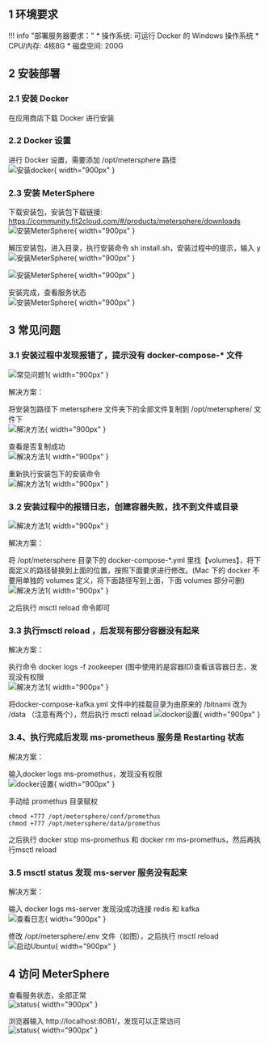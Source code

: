## 1 环境要求

!!! info "部署服务器要求："
    * 操作系统: 可运行 Docker 的 Windows 操作系统
    * CPU/内存: 4核8G
    * 磁盘空间: 200G

## 2 安装部署

### 2.1 安装 Docker
在应用商店下载 Docker 进行安装

### 2.2 Docker 设置
进行 Docker 设置，需要添加 /opt/metersphere 路径 <br>
![安装docker](../img/installation/mac-install-docker.png){ width="900px" }

### 2.3 安装 MeterSphere
下载安装包，安装包下载链接: https://community.fit2cloud.com/#/products/metersphere/downloads
![安装MeterSphere](../img/installation/mac-install-metersphere.png){ width="900px" }

解压安装包，进入目录，执行安装命令 sh install.sh，安装过程中的提示，输入 y
![安装MeterSphere](../img/installation/mac-install-tar.png){ width="900px" }

![安装MeterSphere](../img/installation/mac-install-sh.png){ width="900px" }

安装完成，查看服务状态 <br>
![安装MeterSphere](../img/installation/mac-install-server.png){ width="900px" }

## 3 常见问题

### 3.1 安装过程中发现报错了，提示没有 docker-compose-* 文件
![常见问题1](../img/installation/mac-install-Q1.png){ width="900px" }

解决方案：

将安装包路径下 metersphere 文件夹下的全部文件复制到 /opt/metersphere/ 文件下 <br>
![解决方法](../img/installation/mac-install-cp.png){ width="900px" }

查看是否复制成功 <br>
![解决方法1](../img/installation/mac-install-cp1.png){ width="900px" }

重新执行安装包下的安装命令<br>
![解决方法1](../img/installation/mac-install-cp2.png){ width="900px" }

### 3.2 安装过程中的报错日志，创建容器失败，找不到文件或目录
![解决方法1](../img/installation/mac-install-notfound.png){ width="900px" }

解决方案：

将 /opt/metersphere 目录下的 docker-compose-*.yml 里找【volumes】，将下面定义的路径替换到上面的位置，按照下面要求进行修改。(Mac 下的 docker 不要用单独的 volumes 定义，将下面路径写到上面，下面 volumes 部分可删)<br>
![解决方法1](../img/installation/mac-install-volumes.png){ width="900px" }

之后执行 msctl reload 命令即可 <br>

### 3.3 执行msctl reload ，后发现有部分容器没有起来
解决方案：

执行命令 docker logs -f zookeeper (图中使用的是容器ID)查看该容器日志，发现没有权限<br>
![解决方法1](../img/installation/mac-install-zk.png){ width="900px" }

将docker-compose-kafka.yml 文件中的挂载目录为由原来的 /bitnami 改为 /data （注意有两个），然后执行 msctl reload
![docker设置](../img/installation/mac-install-zk1.png){ width="900px" }

### 3.4、执行完成后发现 ms-prometheus 服务是 Restarting 状态
解决方案：

输入docker logs ms-promethus，发现没有权限 <br>
![docker设置](../img/installation/mac-install-promethus.png){ width="900px" }

手动给 promethus 目录赋权 <br>
```
chmod +777 /opt/metersphere/conf/promethus
chmod +777 /opt/metersphere/data/promethus
```
之后执行 docker stop ms-promethus 和 docker rm ms-promethus，然后再执行msctl reload

### 3.5 msctl status 发现 ms-server 服务没有起来
解决方案：

输入 docker logs ms-server 发现没成功连接 redis 和 kafka <br>
![查看日志](../img/installation/mac-install-redis.png){ width="900px" }

修改 /opt/metersphere/.env 文件（如图），之后执行 msctl reload <br>
![启动Ubuntu](../img/installation/mac-install-env.png){ width="900px" }

## 4 访问 MeterSphere
查看服务状态，全部正常 <br>
![status](../img/installation/mac-install-ps.png){ width="900px" }

浏览器输入 http://localhost:8081/，发现可以正常访问 <br>
![status](../img/installation/mac-install-localhost.png){ width="900px" }